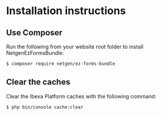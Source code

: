 Installation instructions
=========================

## Use Composer

Run the following from your website root folder to install NetgenEzFormsBundle:

```bash
$ composer require netgen/ez-forms-bundle
```

## Clear the caches

Clear the Ibexa Platform caches with the following command:

```bash
$ php bin/console cache:clear
```
